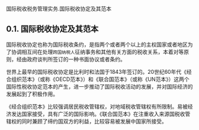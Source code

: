 国际税收税务管理实务.国际税收协定及其范本

## 0.1. 国际税收协定及其范本

国际税收协定也称为国际税收条约，是指两个或者两个以上的主权国家或者地区为了协调相互间在处理`跨国纳税人`征纳事务和其他有关方面的税收关系，本着对等原则，经由政府谈判所签订的一种书面协议或者条约。

世界上最早的国际税收协定是比利时和法国于1843年签订的。20世纪60年代《经合组织范本》（或称《OECD范本》）和《联合国范本》（或称《UN范本》）这两个国际性税收协定范本的产生，进一步推动了国际税收活动的发展，并对国际经济的发展起到了积极作用。

《经合组织范本》比较强调居民税收管辖权，对地域税收管辖权有所限制。易被经济发达国家接受，具有广泛的国际影响。《联合国范本》在注重收入来源国税收管辖权的同时兼顾了缔约国双方的利益，比较容易被发展中国家所接受。
